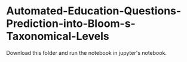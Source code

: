 # Automated-Education-Questions-Prediction-into-Bloom-s-Taxonomical-Levels
Download this folder and run the notebook in jupyter's notebook.
